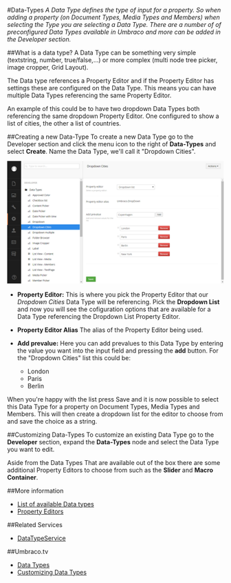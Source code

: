 #Data-Types
*A Data Type defines the type of input for a property. So when adding a property (on Document Types, Media Types and Members) when selecting the Type you are selecting a Data Type. There are a number of of preconfigured Data Types available in Umbraco and more can be added in the Developer section.*

##What is a data type?
A Data Type can be something very simple (textstring, number, true/false,...) or more complex (multi node tree picker, image cropper, Grid Layout).

The Data type references a Property Editor and if the Property Editor has settings these are configured on the Data Type. This means you can have multiple Data Types referencing the same Property Editor.

An example of this could be to have two dropdown Data Types both referencing the same dropdown Property Editor. One configured to show a list of cities, the other a list of countries.

##Creating a new Data-Type
To create a new Data Type go to the Developer section and click the menu icon to the right of __Data-Types__ and select __Create__. Name the Data Type, we'll call it "Dropdown Cities".

![Dropdown List](images/Data-Types-Create.jpg)

* __Property Editor:__ This is where you pick the Property Editor that our *Dropdown Cities* Data Type will be referencing. Pick the __Dropdown List__ and now you will see the cofiguration options that are available for a Data Type referencing the Dropdown List Property Editor.

* __Property Editor Alias__
The alias of the Property Editor being used.

* __Add prevalue:__ Here you can add prevalues to this Data Type by entering the value you want into the input field and pressing the __add__ button. For the "Dropdown Cities" list this could be:
    * London
    * Paris
    * Berlin

When you're happy with the list press Save and it is now possible to select this Data Type for a property on Document Types, Media Types and Members. This will then create a dropdown list for the editor to choose from and save the choice as a string.

##Customizing Data-Types
To customize an existing Data Type go to the __Developer__ section, expand the __Data-Types__ node and select the Data Type you want to edit.

Aside from the Data Types That are available out of the box there are some additional Property Editors to choose from such as the __Slider__ and __Macro Container__.

##More information
* [List of available Data types](../../../Reference/Data-Types/)
* [Property Editors](../../../Reference/Property-Editors/)

##Related Services
* [DataTypeService](../../../Reference/Management/Services/DataTypeService.md)

##Umbraco.tv
* [Data Types](http://umbraco.tv/videos/umbraco-v7/implementor/fundamentals/document-types/data-types/)
* [Customizing Data Types](http://umbraco.tv/videos/umbraco-v7/implementor/fundamentals/document-types/customizing-data-types/)
